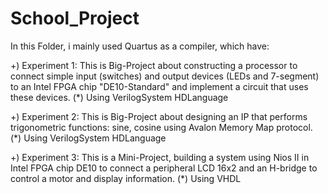 # School_Project

In this Folder, i mainly used Quartus as a compiler, which have:

+) Experiment 1: This is Big-Project about constructing a processor to connect simple input (switches) and output devices (LEDs and 7-segment) to an Intel FPGA chip "DE10-Standard" and implement a circuit that uses these devices.
(*) Using VerilogSystem HDLanguage


+) Experiment 2: This is Big-Project about designing an IP that performs trigonometric functions: sine, cosine using Avalon Memory Map protocol.
(*) Using VerilogSystem HDLanguage

+) Experiment 3: This is a Mini-Project, building a system using Nios II in Intel FPGA chip DE10 to connect a peripheral LCD 16x2 and an H-bridge to control a motor and display information.
(*) Using VHDL 
